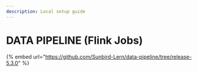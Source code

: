 ```yaml
---
description: Local setup guide
---
```


# DATA PIPELINE (Flink Jobs)

{% embed url="https://github.com/Sunbird-Lern/data-pipeline/tree/release-5.3.0" %}

